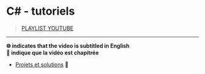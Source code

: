 # C# - tutoriels

> [PLAYLIST YOUTUBE](https://www.youtube.com/playlist?list=PLrSOXFDHBtfFkVDbvfAYgIs4S936sq652)

---

**🌐 indicates that the video is subtitled in English**<br>
**🔢 indique que la vidéo est chapitrée**

+ [Projets et solutions](https://www.youtube.com/watch?v=HaDML4J3Wzg) 🔢
